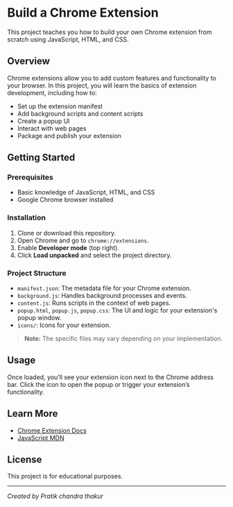 # Build a Chrome Extension

This project teaches you how to build your own Chrome extension from scratch using JavaScript, HTML, and CSS.

## Overview

Chrome extensions allow you to add custom features and functionality to your browser. In this project, you will learn the basics of extension development, including how to:

- Set up the extension manifest
- Add background scripts and content scripts
- Create a popup UI
- Interact with web pages
- Package and publish your extension

## Getting Started

### Prerequisites

- Basic knowledge of JavaScript, HTML, and CSS
- Google Chrome browser installed

### Installation

1. Clone or download this repository.
2. Open Chrome and go to `chrome://extensions`.
3. Enable **Developer mode** (top right).
4. Click **Load unpacked** and select the project directory.

### Project Structure

- `manifest.json`: The metadata file for your Chrome extension.
- `background.js`: Handles background processes and events.
- `content.js`: Runs scripts in the context of web pages.
- `popup.html`, `popup.js`, `popup.css`: The UI and logic for your extension's popup window.
- `icons/`: Icons for your extension.

> **Note:** The specific files may vary depending on your implementation.

## Usage

Once loaded, you’ll see your extension icon next to the Chrome address bar. Click the icon to open the popup or trigger your extension’s functionality.

## Learn More

- [Chrome Extension Docs](https://developer.chrome.com/docs/extensions/)
- [JavaScript MDN](https://developer.mozilla.org/en-US/docs/Web/JavaScript)

## License

This project is for educational purposes.

---

*Created by Pratik chandra thakur*
